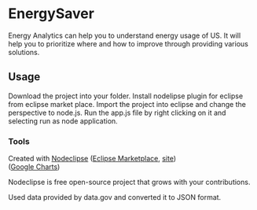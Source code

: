 

# EnergySaver
Energy Analytics can help you to understand energy usage of US.
It will help you to prioritize where and how to improve through providing various solutions.


## Usage
Download the project into your folder. Install nodelipse plugin for eclipse from eclipse market place.
Import the project into eclipse and change the perspective to node.js.
Run the app.js file by right clicking on it and selecting run as node application.


### Tools

Created with [Nodeclipse](https://github.com/Nodeclipse/nodeclipse-1)
 ([Eclipse Marketplace](http://marketplace.eclipse.org/content/nodeclipse), [site](http://www.nodeclipse.org))   
([Google Charts](https://developers.google.com/chart/))   

Nodeclipse is free open-source project that grows with your contributions.

Used data provided by data.gov and converted it to JSON format.

